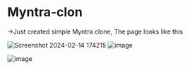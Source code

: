 # Myntra-clon
->Just created simple Myntra clone, The page looks like this

![Screenshot 2024-02-14 174215](https://github.com/Gagan072/Myntra-clon/assets/85933813/248e2915-d014-46ca-b6ce-8006f0ece570)
![image](https://github.com/Gagan072/Myntra-clon/assets/85933813/a9c758c1-9040-4f81-9c6c-d7d5ac9c2706)

![image](https://github.com/Gagan072/Myntra-clon/assets/85933813/1d8f316a-4200-4e86-b164-5ecb1d81acac)
